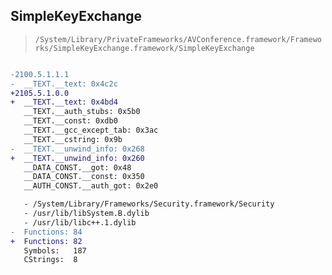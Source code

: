 ## SimpleKeyExchange

> `/System/Library/PrivateFrameworks/AVConference.framework/Frameworks/SimpleKeyExchange.framework/SimpleKeyExchange`

```diff

-2100.5.1.1.1
-  __TEXT.__text: 0x4c2c
+2105.5.1.0.0
+  __TEXT.__text: 0x4bd4
   __TEXT.__auth_stubs: 0x5b0
   __TEXT.__const: 0xdb0
   __TEXT.__gcc_except_tab: 0x3ac
   __TEXT.__cstring: 0x9b
-  __TEXT.__unwind_info: 0x268
+  __TEXT.__unwind_info: 0x260
   __DATA_CONST.__got: 0x48
   __DATA_CONST.__const: 0x350
   __AUTH_CONST.__auth_got: 0x2e0

   - /System/Library/Frameworks/Security.framework/Security
   - /usr/lib/libSystem.B.dylib
   - /usr/lib/libc++.1.dylib
-  Functions: 84
+  Functions: 82
   Symbols:   187
   CStrings:  8
 

```
